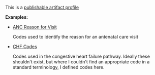 This is a [publishable artifact profile](profiles.html#artifact-profiles)

**Examples:**

*   [ANC Reason for Visit](CodeSystem-anc-reason-for-visit.html)

    Codes used to identify the reason for an antenatal care visit

*   [CHF Codes](CodeSystem-chf-codes.html)

    Codes used in the congestive heart failure pathway. Ideally these shouldn't exist, but where I couldn't find an appropriate code in a standard terminology, I defined codes here.